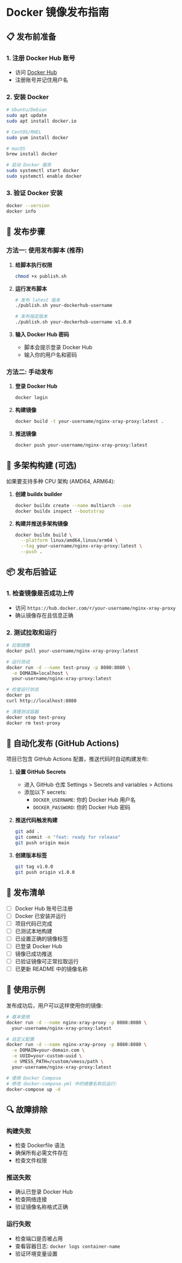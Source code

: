 # Docker 镜像发布指南

## 📋 发布前准备

### 1. 注册 Docker Hub 账号
- 访问 [Docker Hub](https://hub.docker.com/)
- 注册账号并记住用户名

### 2. 安装 Docker
```bash
# Ubuntu/Debian
sudo apt update
sudo apt install docker.io

# CentOS/RHEL
sudo yum install docker

# macOS
brew install docker

# 启动 Docker 服务
sudo systemctl start docker
sudo systemctl enable docker
```

### 3. 验证 Docker 安装
```bash
docker --version
docker info
```

## 🚀 发布步骤

### 方法一: 使用发布脚本 (推荐)

1. **给脚本执行权限**
   ```bash
   chmod +x publish.sh
   ```

2. **运行发布脚本**
   ```bash
   # 发布 latest 版本
   ./publish.sh your-dockerhub-username
   
   # 发布指定版本
   ./publish.sh your-dockerhub-username v1.0.0
   ```

3. **输入 Docker Hub 密码**
   - 脚本会提示登录 Docker Hub
   - 输入你的用户名和密码

### 方法二: 手动发布

1. **登录 Docker Hub**
   ```bash
   docker login
   ```

2. **构建镜像**
   ```bash
   docker build -t your-username/nginx-xray-proxy:latest .
   ```

3. **推送镜像**
   ```bash
   docker push your-username/nginx-xray-proxy:latest
   ```

## 🔧 多架构构建 (可选)

如果要支持多种 CPU 架构 (AMD64, ARM64):

1. **创建 buildx builder**
   ```bash
   docker buildx create --name multiarch --use
   docker buildx inspect --bootstrap
   ```

2. **构建并推送多架构镜像**
   ```bash
   docker buildx build \
     --platform linux/amd64,linux/arm64 \
     --tag your-username/nginx-xray-proxy:latest \
     --push .
   ```

## 📦 发布后验证

### 1. 检查镜像是否成功上传
- 访问 `https://hub.docker.com/r/your-username/nginx-xray-proxy`
- 确认镜像存在且信息正确

### 2. 测试拉取和运行
```bash
# 拉取镜像
docker pull your-username/nginx-xray-proxy:latest

# 运行测试
docker run -d --name test-proxy -p 8080:8080 \
  -e DOMAIN=localhost \
  your-username/nginx-xray-proxy:latest

# 检查运行状态
docker ps
curl http://localhost:8080

# 清理测试容器
docker stop test-proxy
docker rm test-proxy
```

## 🔄 自动化发布 (GitHub Actions)

项目已包含 GitHub Actions 配置，推送代码时自动构建发布:

1. **设置 GitHub Secrets**
   - 进入 GitHub 仓库 Settings > Secrets and variables > Actions
   - 添加以下 secrets:
     - `DOCKER_USERNAME`: 你的 Docker Hub 用户名
     - `DOCKER_PASSWORD`: 你的 Docker Hub 密码

2. **推送代码触发构建**
   ```bash
   git add .
   git commit -m "feat: ready for release"
   git push origin main
   ```

3. **创建版本标签**
   ```bash
   git tag v1.0.0
   git push origin v1.0.0
   ```

## 📝 发布清单

- [ ] Docker Hub 账号已注册
- [ ] Docker 已安装并运行
- [ ] 项目代码已完成
- [ ] 已测试本地构建
- [ ] 已设置正确的镜像标签
- [ ] 已登录 Docker Hub
- [ ] 镜像已成功推送
- [ ] 已验证镜像可正常拉取运行
- [ ] 已更新 README 中的镜像名称

## 🎯 使用示例

发布成功后，用户可以这样使用你的镜像:

```bash
# 基本使用
docker run -d --name nginx-xray-proxy -p 8080:8080 \
  your-username/nginx-xray-proxy:latest

# 自定义配置
docker run -d --name nginx-xray-proxy -p 8080:8080 \
  -e DOMAIN=your-domain.com \
  -e UUID=your-custom-uuid \
  -e VMESS_PATH=/custom/vmess/path \
  your-username/nginx-xray-proxy:latest

# 使用 Docker Compose
# 修改 docker-compose.yml 中的镜像名称后运行:
docker-compose up -d
```

## 🔍 故障排除

### 构建失败
- 检查 Dockerfile 语法
- 确保所有必需文件存在
- 检查文件权限

### 推送失败
- 确认已登录 Docker Hub
- 检查网络连接
- 验证镜像名称格式正确

### 运行失败
- 检查端口是否被占用
- 查看容器日志: `docker logs container-name`
- 验证环境变量设置